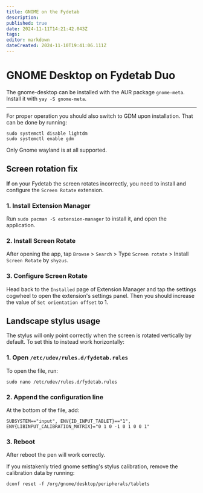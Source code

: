 ```yaml
---
title: GNOME on the Fydetab
description: 
published: true
date: 2024-11-11T14:21:42.043Z
tags: 
editor: markdown
dateCreated: 2024-11-10T19:41:06.111Z
---
```


# GNOME Desktop on Fydetab Duo

The gnome-desktop can be installed with the AUR package `gnome-meta`.
Install it with `yay -S gnome-meta`.

---

For proper operation you should also switch to GDM upon installation. That can be done by running:
```
sudo systemctl disable lightdm
sudo systemctl enable gdm
```

Only Gnome wayland is at all supported.

## Screen rotation fix
**If** on your Fydetab the screen rotates incorrectly, you need to install and configure the `Screen Rotate` extension.

### 1. Install Extension Manager
Run `sudo pacman -S extension-manager` to install it, and open the application.

### 2. Install Screen Rotate
After opening the app, tap `Browse` > `Search` > Type `Screen rotate` > Install `Screen Rotate` by `shyzus`.

### 3. Configure Screen Rotate
Head back to the `Installed` page of Extension Manager and tap the settings cogwheel to open the extension's settings panel.
Then you should increase the value of `Set orientation offset` to 1.

## Landscape stylus usage
The stylus will only point correctly when the screen is rotated vertically by default.
To set this to instead work horizontally:

### 1. Open `/etc/udev/rules.d/fydetab.rules`
To open the file, run:
```
sudo nano /etc/udev/rules.d/fydetab.rules
```

### 2. Append the configuration line
At the bottom of the file, add:
```
SUBSYSTEM=="input", ENV{ID_INPUT_TABLET}=="1", ENV{LIBINPUT_CALIBRATION_MATRIX}="0 1 0 -1 0 1 0 0 1"
```

### 3. Reboot
After reboot the pen will work correctly.

If you mistakenly tried gnome setting's stylus calibration, remove the calibration data by running:
```
dconf reset -f /org/gnome/desktop/peripherals/tablets
```